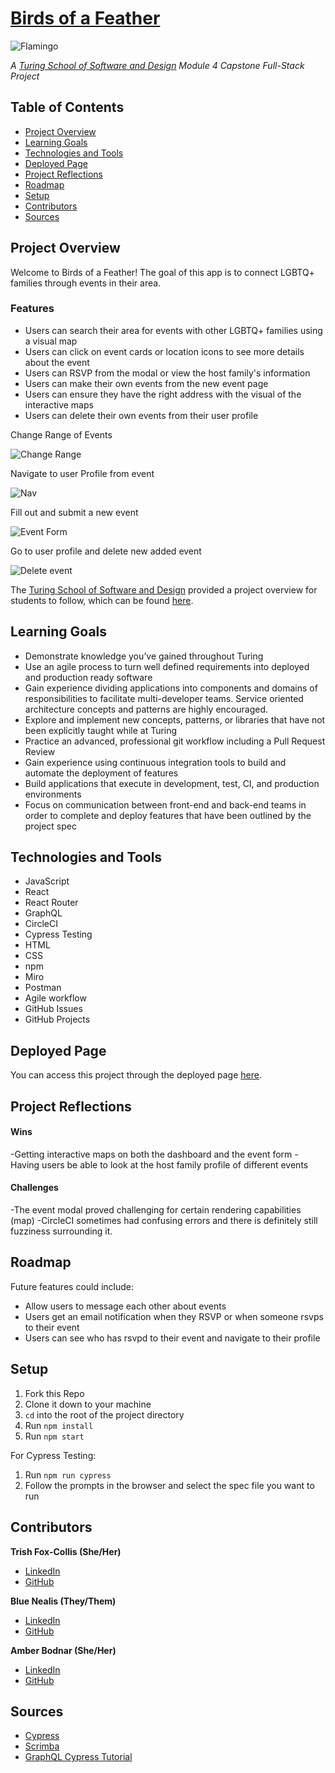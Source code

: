 # [Birds of a Feather](http://www.birds-of-a-feather.net/)
![Flamingo](src/Flamingo.png)

*A [Turing School of Software and Design](https://turing.edu/) Module 4 Capstone Full-Stack Project*


## Table of Contents
- [Project Overview](#project-overview)
- [Learning Goals](#learning-goals)
- [Technologies and Tools](#technologies-and-tools)
- [Deployed Page](#deployed-page)
- [Project Reflections](#project-reflections)
- [Roadmap](#roadmap)
- [Setup](#setup)
- [Contributors](#contributors)
- [Sources](#sources)


## Project Overview
Welcome to Birds of a Feather! The goal of this app is to connect LGBTQ+ families through events in their area.

### Features
 - Users can search their area for events with other LGBTQ+ families using a visual map
 - Users can click on event cards or location icons to see more details about the event
 - Users can RSVP from the modal or view the host family's information
 - Users can make their own events from the new event page
 - Users can ensure they have the right address with the visual of the interactive maps
 - Users can delete their own events from their user profile

Change Range of Events

![Change Range](src/BofAF-Change-Range-Click-event.gif)

Navigate to user Profile from event

![Nav](src/BofAF-Nav-from-event-modal.gif)

Fill out and submit a new event

![Event Form](src/Event-Form-Fill.gif)

Go to user profile and delete new added event

![Delete event](src/Delete-new-event.gif)

The [Turing School of Software and Design](https://turing.edu/) provided a project overview for students to follow, which can be found [here](https://mod4.turing.edu/projects/capstone/).


## Learning Goals
* Demonstrate knowledge you’ve gained throughout Turing
* Use an agile process to turn well defined requirements into deployed and production ready software
* Gain experience dividing applications into components and domains of responsibilities to facilitate multi-developer teams. Service oriented architecture concepts and patterns are highly encouraged.
* Explore and implement new concepts, patterns, or libraries that have not been explicitly taught while at Turing
* Practice an advanced, professional git workflow including a Pull Request Review
* Gain experience using continuous integration tools to build and automate the deployment of features
* Build applications that execute in development, test, CI, and production environments
* Focus on communication between front-end and back-end teams in order to complete and deploy features that have been outlined by the project spec


## Technologies and Tools
* JavaScript
* React
* React Router
* GraphQL
* CircleCI
* Cypress Testing
* HTML
* CSS
* npm
* Miro
* Postman
* Agile workflow
* GitHub Issues
* GitHub Projects


## Deployed Page
You can access this project through the deployed page [here](http://www.birds-of-a-feather.net/).


## Project Reflections
#### Wins
-Getting interactive maps on both the dashboard and the event form
-Having users be able to look at the host family profile of different events
#### Challenges
-The event modal proved challenging for certain rendering capabilities (map)
-CircleCI sometimes had confusing errors and there is definitely still fuzziness surrounding it.


## Roadmap
Future features could include:
* Allow users to message each other about events
* Users get an email notification when they RSVP or when someone rsvps to their event
* Users can see who has rsvpd to their event and navigate to their profile


## Setup
1. Fork this Repo
2. Clone it down to your machine
3. `cd` into the root of the project directory
4. Run `npm install`
5. Run `npm start`

For Cypress Testing:
1. Run `npm run cypress`
2. Follow the prompts in the browser and select the spec file you want to run


## Contributors
**Trish Fox-Collis (She/Her)**
* [LinkedIn](https://www.linkedin.com/in/trish-fox-collis/)
* [GitHub](https://github.com/tfoxcollis)

**Blue Nealis (They/Them)**
* [LinkedIn](https://www.linkedin.com/in/blue-nealis/)
* [GitHub](https://github.com/BlueNealis)

**Amber Bodnar (She/Her)**
* [LinkedIn](https://www.linkedin.com/in/amberbodnar/)
* [GitHub](https://github.com/abodnar1)


## Sources
* [Cypress](https://docs.cypress.io/guides/overview/why-cypress)
* [Scrimba](https://scrimba.com/dashboard#overview)
* [GraphQL Cypress Tutorial](https://www.jayfreestone.com/writing/stubbing-graphql-cypress/)
